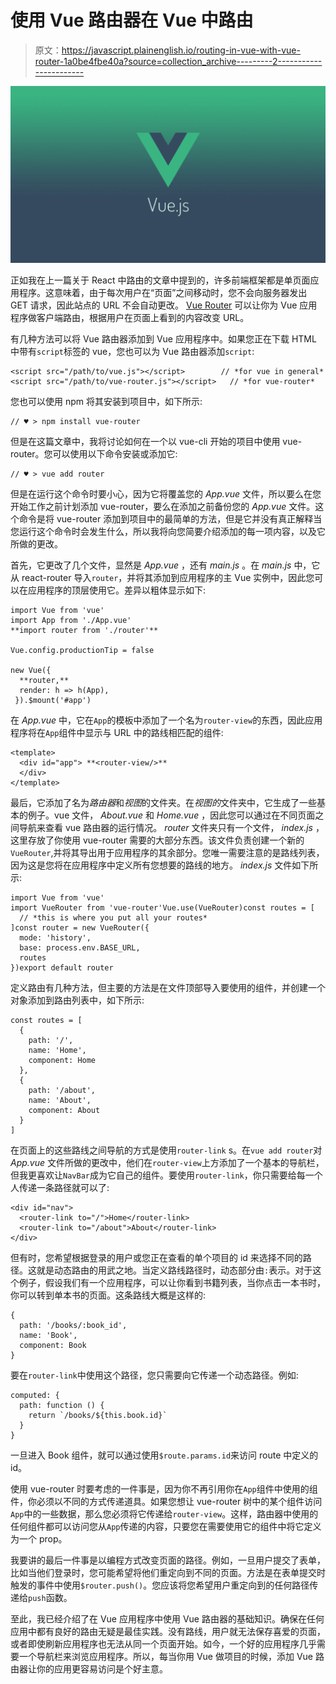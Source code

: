 # 使用 Vue 路由器在 Vue 中路由

> 原文：<https://javascript.plainenglish.io/routing-in-vue-with-vue-router-1a0be4fbe40a?source=collection_archive---------2----------------------->

![](img/d1f2ac6be47249b660856ff2b8f4e84a.png)

正如我在上一篇关于 React 中路由的文章中提到的，许多前端框架都是单页面应用程序。这意味着，由于每次用户在“页面”之间移动时，您不会向服务器发出 GET 请求，因此站点的 URL 不会自动更改。 [Vue Router](https://router.vuejs.org/) 可以让你为 Vue 应用程序做客户端路由，根据用户在页面上看到的内容改变 URL。

有几种方法可以将 Vue 路由器添加到 Vue 应用程序中。如果您正在下载 HTML 中带有`script`标签的 vue，您也可以为 Vue 路由器添加`script`:

```
<script src="/path/to/vue.js"></script>        // *for vue in general*
<script src="/path/to/vue-router.js"></script>   // *for vue-router*
```

您也可以使用 npm 将其安装到项目中，如下所示:

```
// ♥ > npm install vue-router
```

但是在这篇文章中，我将讨论如何在一个以 vue-cli 开始的项目中使用 vue-router。您可以使用以下命令安装或添加它:

```
// ♥ > vue add router
```

但是在运行这个命令时要小心，因为它将覆盖您的 *App.vue* 文件，所以要么在您开始工作之前计划添加 vue-router，要么在添加之前备份您的 *App.vue* 文件。这个命令是将 vue-router 添加到项目中的最简单的方法，但是它并没有真正解释当您运行这个命令时会发生什么，所以我将向您简要介绍添加的每一项内容，以及它所做的更改。

首先，它更改了几个文件，显然是 *App.vue* ，还有 *main.js* 。在 *main.js* 中，它从 react-router 导入`router`，并将其添加到应用程序的主 Vue 实例中，因此您可以在应用程序的顶层使用它。差异以粗体显示如下:

```
import Vue from 'vue'
import App from './App.vue'
**import router from './router'**

Vue.config.productionTip = false

new Vue({
  **router,**
  render: h => h(App),
 }).$mount('#app')
```

在 *App.vue* 中，它在`App`的模板中添加了一个名为`router-view`的东西，因此应用程序将在`App`组件中显示与 URL 中的路线相匹配的组件:

```
<template>
  <div id="app"> **<router-view/>**
  </div>
</template>
```

最后，它添加了名为*路由器*和*视图*的文件夹。在*视图的*文件夹中，它生成了一些基本的例子。vue 文件， *About.vue* 和 *Home.vue* ，因此您可以通过在不同页面之间导航来查看 vue 路由器的运行情况。 *router* 文件夹只有一个文件， *index.js* ，这里存放了你使用 vue-router 需要的大部分东西。该文件负责创建一个新的`VueRouter`,并将其导出用于应用程序的其余部分。您唯一需要注意的是路线列表，因为这是您将在应用程序中定义所有您想要的路线的地方。 *index.js* 文件如下所示:

```
import Vue from 'vue'
import VueRouter from 'vue-router'Vue.use(VueRouter)const routes = [
  // *this is where you put all your routes*
]const router = new VueRouter({
  mode: 'history',
  base: process.env.BASE_URL,
  routes
})export default router
```

定义路由有几种方法，但主要的方法是在文件顶部导入要使用的组件，并创建一个对象添加到路由列表中，如下所示:

```
const routes = [
  {
    path: '/',
    name: 'Home',
    component: Home
  },
  {
    path: '/about',
    name: 'About',
    component: About
  }
]
```

在页面上的这些路线之间导航的方式是使用`router-link` s。在`vue add router`对 *App.vue* 文件所做的更改中，他们在`router-view`上方添加了一个基本的导航栏，但我更喜欢让`NavBar`成为它自己的组件。要使用`router-link`，你只需要给每一个人传递一条路径就可以了:

```
<div id="nav">
  <router-link to="/">Home</router-link>
  <router-link to="/about">About</router-link>
</div>
```

但有时，您希望根据登录的用户或您正在查看的单个项目的 id 来选择不同的路径。这就是动态路由的用武之地。当定义路线路径时，动态部分由`:`表示。对于这个例子，假设我们有一个应用程序，可以让你看到书籍列表，当你点击一本书时，你可以转到单本书的页面。这条路线大概是这样的:

```
{
  path: '/books/:book_id',
  name: 'Book',
  component: Book
}
```

要在`router-link`中使用这个路径，您只需要向它传递一个动态路径。例如:

```
computed: {
  path: function () {
    return `/books/${this.book.id}`
  }
}
```

一旦进入 Book 组件，就可以通过使用`$route.params.id`来访问 route 中定义的 id。

使用 vue-router 时要考虑的一件事是，因为你不再引用你在`App`组件中使用的组件，你必须以不同的方式传递道具。如果您想让 vue-router 树中的某个组件访问`App`中的一些数据，那么您必须将它传递给`router-view`。这样，路由器中使用的任何组件都可以访问您从`App`传递的内容，只要您在需要使用它的组件中将它定义为一个 prop。

我要讲的最后一件事是以编程方式改变页面的路径。例如，一旦用户提交了表单，比如当他们登录时，您可能希望将他们重定向到不同的页面。方法是在表单提交时触发的事件中使用`$router.push()`。您应该将您希望用户重定向到的任何路径传递给`push`函数。

至此，我已经介绍了在 Vue 应用程序中使用 Vue 路由器的基础知识。确保在任何应用中都有良好的路由无疑是最佳实践。没有路线，用户就无法保存喜爱的页面，或者即使刷新应用程序也无法从同一个页面开始。如今，一个好的应用程序几乎需要一个导航栏来浏览应用程序。所以，每当你用 Vue 做项目的时候，添加 Vue 路由器让你的应用更容易访问是个好主意。
